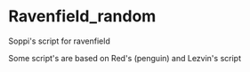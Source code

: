 # Ravenfield_random
Soppi's script for ravenfield

Some script's are based on Red's (penguin) and Lezvin's script
